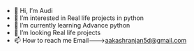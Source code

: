 - 👋 Hi, I’m Audi
- 👀 I’m interested in Real life projects in python
- 🌱 I’m currently learning Advance python
- 💞️ I’m looking Real life projects
- 📫 How to reach me Email--->aakashranjan5d@gmail.com

<!---
AudiXXXXX/AudiXXXXX is a ✨ special ✨ repository because its `README.md` (this file) appears on your GitHub profile.
You can click the Preview link to take a look at your changes.
--->
